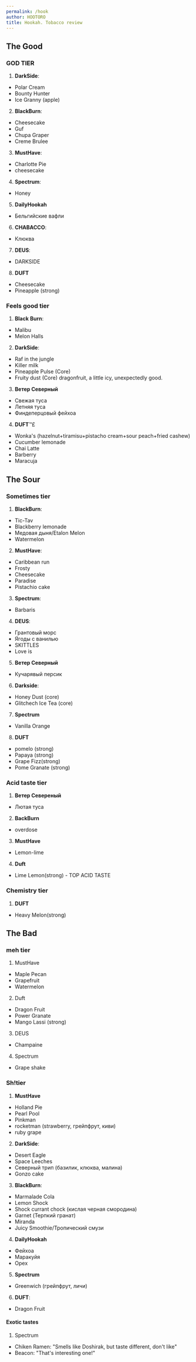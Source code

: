 ```yaml
---
permalink: /hook
author: HOOTORO
title: Hookah. Tobacco review
---
```


## The Good

### GOD TIER

1. **DarkSide**:

- Polar Cream
- Bounty Hunter
- Ice Granny (apple)

2. **BlackBurn**:

- Cheesecake
- Guf
- Chupa Graper
- Creme Brulee

3. **MustHave**:

- Charlotte Pie
- cheesecake

4. **Spectrum**:

- Honey

5. **DailyHookah**

- Бельгийские вафли

6. **CHABACCO**:

- Клюква

7. **DEUS**:

- DARKSIDE

8. **DUFT**

- Cheesecake
- Pineapple (strong)

### Feels good tier

1. **Black** **Burn**:

- Malibu
- Melon Halls

2. **DarkSide**:

- Raf in the jungle
- Killer milk
- Pineapple Pulse (Core)
- Fruity dust (Core) dragonfruit, a little icy, unexpectedly good.

3. **Ветер Северный**

- Свежая туса
- Летняя туса
- Финдеперцовый фейхоа

4. **DUFT**™£

- Wonka's (hazelnut+tiramisu+pistacho cream+sour peach+fried cashew)
- Cucumber lemonade
- Chai Latte
- Barberry
- Maracuja

## The Sour

### Sometimes tier

1. **BlackBurn**:

- Tic-Tav
- Blackberry lemonade
- Медовая дыня/Etalon Melon
- Watermelon

2. **MustHave**:

- Caribbean run
- Frosty
- Cheesecake
- Paradise
- Pistachio cake

3. **Spectrum**:

- Barbaris

4. **DEUS**:

- Грантовый морс
- Ягоды с ванилью
- SKITTLES
- Love is

5. **Ветер Северный**

- Кучарявый персик

6. **Darkside**:

- Honey Dust (core)
- Glitchech Ice Tea (core)

7. **Spectrum**

- Vanilla Orange

8. **DUFT**

- pomelo (strong)
- Papaya (strong)
- Grape Fizz(strong)
- Pome Granate (strong)

<!-- /// example | # Acid ~~taste~~ tier -->

### Acid taste tier

1. **Ветер Севереный**

- Лютая туса

2. **BackBurn**

- overdose

3. **MustHave**

- Lemon-lime

4. **Duft**

- Lime Lemon(strong) - TOP ACID TASTE

### Chemistry tier

1. **DUFT**

- Heavy Melon(strong)

## The Bad

### meh tier

1. MustHave

- Maple Pecan
- Grapefruit
- Watermelon

2. Duft

- Dragon Fruit
- Power Granate
- Mango Lassi (strong)

3. DEUS

- Champaine

4. Spectrum

- Grape shake

<!-- /// danger | # _Sh*t_ tier -->

### Sh!tier

1. **MustHave**

- Holland Pie
- Pearl Pool
- Pinkman
- rocketman (strawberry, грейпфрут, киви)
- ruby grape

2. **DarkSide**:

- Desert Eagle
- Space Leeches
- Северный трип (базилик, клюква, малина)
- Gonzo cake

3. **BlackBurn**:

- Marmalade Cola
- Lemon Shock
- Shock currant chock (кислая черная смородина)
- Garnet (Терпкий гранат)
- Miranda
- Juicy Smoothie/Тропический смузи

4. **DailyHookah**

- Фейхоа
- Маракуйя
- Орех

5. **Spectrum**

- Greenwich (грейпфрут, личи)

6. **DUFT**:

- Dragon Fruit

#### Exotic tastes

1. Spectrum

- Chiken Ramen: "Smells like Doshirak, but taste different, don't like"
- Beacon: "That's interesting one!"
